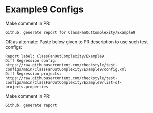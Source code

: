 # Example9 Configs
Make comment in PR:
```
Github, generate report for ClassFanOutComplexity/Example9
```
OR as alternate:
Paste below given to PR description to use such test configs:
```
Report label: ClassFanOutComplexity/Example9
Diff Regression config: https://raw.githubusercontent.com/checkstyle/test-configs/main/ClassFanOutComplexity/Example9/config.xml
Diff Regression projects: https://raw.githubusercontent.com/checkstyle/test-configs/main/ClassFanOutComplexity/Example9/list-of-projects.properties
```
Make comment in PR:
```
Github, generate report
```
